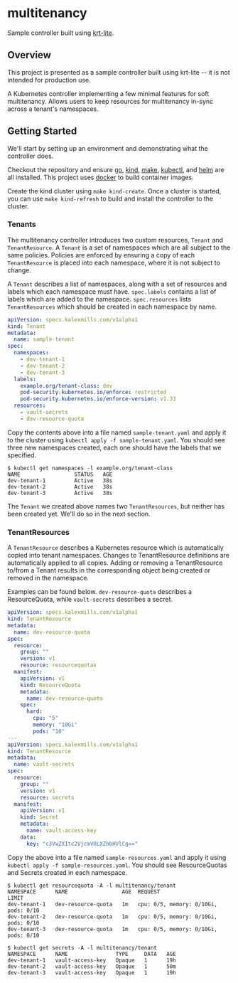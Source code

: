 # multitenancy
Sample controller built using [krt-lite](https://github.com/kalexmills/krt-lite).

## Overview

This project is presented as a sample controller built using krt-lite -- it is not intended for production use.

A Kubernetes controller implementing a few minimal features for soft multitenancy. Allows users to keep resources for
multitenancy in-sync across a tenant's namespaces.

## Getting Started

We'll start by setting up an environment and demonstrating what the controller does.

Checkout the repository and ensure [go](https://go.dev/doc/install), [kind](https://kind.sigs.k8s.io/docs/user/quick-start/),
[make](https://www.gnu.org/software/make/), [kubectl](https://kubernetes.io/docs/tasks/tools/), and [helm](https://helm.sh/docs/intro/install/) 
are all installed. This project uses [docker](https://docs.docker.com/get-started/get-docker/) to build container 
images.

Create the kind cluster using `make kind-create`. Once a cluster is started, you can use `make kind-refresh` to
build and install the controller to the cluster.

### Tenants

The multitenancy controller introduces two custom resources, `Tenant` and `TenantResource`. A `Tenant` is a set of
namespaces which are all subject to the same policies. Policies are enforced by ensuring a copy of each `TenantResource`
is placed into each namespace, where it is not subject to change.

A `Tenant` describes a list of namespaces, along with a set of resources and labels which each namespace must have.
`spec.labels` contains a list of labels which are added to the namespace. `spec.resources` lists `TenantResources` which
should be created in each namespace by name.

```yaml
apiVersion: specs.kalexmills.com/v1alpha1
kind: Tenant
metadata:
  name: sample-tenant
spec:
  namespaces:
    - dev-tenant-1
    - dev-tenant-2
    - dev-tenant-3
  labels:
    example.org/tenant-class: dev
    pod-security.kubernetes.io/enforce: restricted
    pod-security.kubernetes.io/enforce-version: v1.33
  resources:
    - vault-secrets
    - dev-resource-quota
```

Copy the contents above into a file named `sample-tenant.yaml` and apply it to the cluster using `kubectl apply -f sample-tenant.yaml`.
You should see three new namespaces created, each one should have the labels that we specified.

```shell
$ kubectl get namespaces -l example.org/tenant-class
NAME                 STATUS   AGE
dev-tenant-1         Active   38s
dev-tenant-2         Active   38s
dev-tenant-3         Active   38s
```

The `Tenant` we created above names two `TenantResources`, but neither has been created yet. We'll do so in the next
section.

### TenantResources

A `TenantResource` describes a Kubernetes resource which is automatically copied into tenant namespaces. Changes to
TenantResource definitions are automatically applied to all copies. Adding or removing a TenantResource to/from a 
Tenant results in the corresponding object being created or removed in the namespace.

Examples can be found below. `dev-resource-quota` describes a ResourceQuota, while `vault-secrets` describes a secret. 

```yaml
apiVersion: specs.kalexmills.com/v1alpha1
kind: TenantResource
metadata:
  name: dev-resource-quota
spec:
  resource:
    group: ""
    version: v1
    resource: resourcequotas
  manifest:
    apiVersion: v1
    kind: ResourceQuota
    metadata:
      name: dev-resource-quota
    spec:
      hard:
        cpu: "5"
        memory: "10Gi"
        pods: "10"
---
apiVersion: specs.kalexmills.com/v1alpha1
kind: TenantResource
metadata:
  name: vault-secrets
spec:
  resource:
    group: ""
    version: v1
    resource: secrets
  manifest:
    apiVersion: v1
    kind: Secret
    metadata:
      name: vault-access-key
    data:
      key: "c3VwZXItc2VjcmV0LXZhbHVlCg=="
```

Copy the above into a file named `sample-resources.yaml` and apply it using `kubectl apply -f sample-resources.yaml`.
You should see ResourceQuotas and Secrets created in each namespace.

```shell
$ kubectl get resourcequota -A -l multitenancy/tenant
NAMESPACE      NAME                 AGE  REQUEST                                LIMIT
dev-tenant-1   dev-resource-quota   1m   cpu: 0/5, memory: 0/10Gi, pods: 0/10   
dev-tenant-2   dev-resource-quota   1m   cpu: 0/5, memory: 0/10Gi, pods: 0/10   
dev-tenant-3   dev-resource-quota   1m   cpu: 0/5, memory: 0/10Gi, pods: 0/10   

$ kubectl get secrets -A -l multitenancy/tenant
NAMESPACE      NAME               TYPE     DATA   AGE
dev-tenant-1   vault-access-key   Opaque   1      19h
dev-tenant-2   vault-access-key   Opaque   1      50m
dev-tenant-3   vault-access-key   Opaque   1      19h
```

